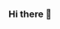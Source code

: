 ### Hi there 👋

<!--
**chaoschambel/chaoschambel** is a ✨ _special_ ✨ repository because its `README.md` (this file) appears on your GitHub profile.

Here are some ideas to get you started:

- 🔭 I’m currently working on portfolio website.
- 🌱 I’m currently learning html, css, javascript.
- 👯 I’m looking to collaborate on front end development projects.
- 🤔 I’m looking for help with anyone.
- 💬 Ask me about anything.
- 📫 How to reach me: virtuoso.helmi@gmail.com
- 😄 Pronouns: ...
- ⚡ Fun fact: ...
-->
